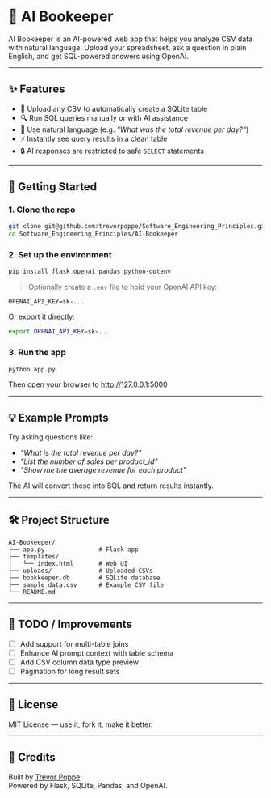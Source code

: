 
# 🧾 AI Bookeeper

AI Bookeeper is an AI-powered web app that helps you analyze CSV data with natural language. Upload your spreadsheet, ask a question in plain English, and get SQL-powered answers using OpenAI.

---

## ✨ Features

- 📂 Upload any CSV to automatically create a SQLite table
- 🔍 Run SQL queries manually or with AI assistance
- 🧠 Use natural language (e.g. *"What was the total revenue per day?"*)
- ⚡ Instantly see query results in a clean table
- 🔒 AI responses are restricted to safe `SELECT` statements

---

## 🚀 Getting Started

### 1. Clone the repo

```bash
git clone git@github.com:trevorpoppe/Software_Engineering_Principles.git
cd Software_Engineering_Principles/AI-Bookeeper
```

### 2. Set up the environment

```bash
pip install flask openai pandas python-dotenv
```

> Optionally create a `.env` file to hold your OpenAI API key:

```env
OPENAI_API_KEY=sk-...
```

Or export it directly:

```bash
export OPENAI_API_KEY=sk-...
```

### 3. Run the app

```bash
python app.py
```

Then open your browser to http://127.0.0.1:5000

---

## 💡 Example Prompts

Try asking questions like:

- *"What is the total revenue per day?"*
- *"List the number of sales per product_id"*
- *"Show me the average revenue for each product"*

The AI will convert these into SQL and return results instantly.

---

## 🛠 Project Structure

```
AI-Bookeeper/
├── app.py               # Flask app
├── templates/
│   └── index.html       # Web UI
├── uploads/             # Uploaded CSVs
├── bookkeeper.db        # SQLite database
├── sample_data.csv      # Example CSV file
└── README.md
```

---

## 🧹 TODO / Improvements

- [ ] Add support for multi-table joins
- [ ] Enhance AI prompt context with table schema
- [ ] Add CSV column data type preview
- [ ] Pagination for long result sets

---

## 📄 License

MIT License — use it, fork it, make it better.

---

## 🙌 Credits

Built by [Trevor Poppe](https://github.com/trevorpoppe)  
Powered by Flask, SQLite, Pandas, and OpenAI.
